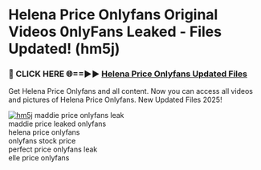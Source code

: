 # Helena Price Onlyfans Original Videos 0nlyFans Leaked - Files Updated! (hm5j)

<h3>🔴 CLICK HERE 🌐==►► <a href="https://tinyurl.com/x26r9saj" rel="nofollow">Helena Price Onlyfans Updated Files</a></h3>

Get Helena Price Onlyfans and all content. Now you can access all videos and pictures of Helena Price Onlyfans. New Updated Files 2025!

[![hm5j](https://i.imgur.com/LkgZPqh.gif)](https://tinyurl.com/x26r9saj)
maddie price onlyfans leak<br>
maddie price leaked onlyfans<br>
helena price onlyfans<br>
onlyfans stock price<br>
perfect price onlyfans leak<br>
elle price onlyfans
